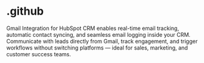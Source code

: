 # .github
Gmail Integration for HubSpot CRM enables real-time email tracking, automatic contact syncing, and seamless email logging inside your CRM. Communicate with leads directly from Gmail, track engagement, and trigger workflows without switching platforms — ideal for sales, marketing, and customer success teams.
